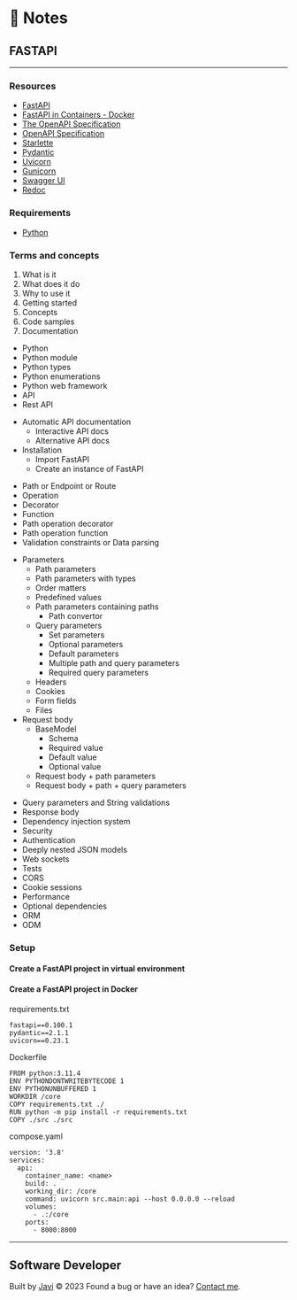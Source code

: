 # :memo: Notes
## FASTAPI
---
### Resources
- [FastAPI](https://fastapi.tiangolo.com/)
- [FastAPI in Containers - Docker](https://fastapi.tiangolo.com/deployment/docker/)
- [The OpenAPI Specification](https://github.com/OAI/OpenAPI-Specification)
- [OpenAPI Specification](https://swagger.io/specification/)
- [Starlette](https://www.starlette.io/)
- [Pydantic](https://docs.pydantic.dev/)
- [Uvicorn](https://www.uvicorn.org/)
- [Gunicorn](https://gunicorn.org/)
- [Swagger UI](https://github.com/swagger-api/swagger-ui)
- [Redoc](https://github.com/Redocly/redoc)
### Requirements
- [Python](https://www.python.org/)
### Terms and concepts
1. What is it
2. What does it do
3. Why to use it
4. Getting started
5. Concepts
6. Code samples
7. Documentation
- Python
- Python module
- Python types
- Python enumerations
- Python web framework
- API
- Rest API
* Automatic API documentation
  - Interactive API docs
  - Alternative API docs
* Installation
  - Import FastAPI
  - Create an instance of FastAPI
- Path or Endpoint or Route
- Operation
- Decorator
- Function
- Path operation decorator
- Path operation function
- Validation constraints or Data parsing
* Parameters
  - Path parameters
  - Path parameters with types
  - Order matters
  - Predefined values
  * Path parameters containing paths
    - Path convertor
  * Query parameters
    - Set parameters
    - Optional parameters
    - Default parameters
    - Multiple path and query parameters
    - Required query parameters
  - Headers
  - Cookies
  - Form fields
  - Files
* Request body
  * BaseModel
    - Schema
    - Required value
    - Default value
    - Optional value
  - Request body + path parameters
  - Request body + path + query parameters
- Query parameters and String validations
- Response body
- Dependency injection system
- Security
- Authentication
- Deeply nested JSON models
- Web sockets
- Tests
- CORS
- Cookie sessions
- Performance
- Optional dependencies
- ORM
- ODM
### Setup
#### Create a FastAPI project in virtual environment
#### Create a FastAPI project in Docker
requirements.txt
```
fastapi==0.100.1
pydantic==2.1.1
uvicorn==0.23.1
```
Dockerfile
```
FROM python:3.11.4
ENV PYTHONDONTWRITEBYTECODE 1
ENV PYTHONUNBUFFERED 1
WORKDIR /core
COPY requirements.txt ./
RUN python -m pip install -r requirements.txt
COPY ./src ./src
```
compose.yaml
```
version: '3.8'
services:
  api:
    container_name: <name>
    build: .
    working_dir: /core
    command: uvicorn src.main:api --host 0.0.0.0 --reload
    volumes:
      - .:/core
    ports:
      - 8000:8000
```
---
## Software Developer
Built by [Javi](https://javierandres.dev) :copyright: 2023
Found a bug or have an idea? [Contact me](https://javierandres.dev).
